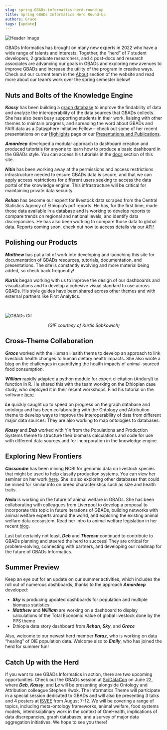 ```yaml
---
slug: spring-GBADs-informatics-herd-round-up
title: Spring GBADs Informatics Herd Round-Up
authors: Grace
tags: [update]
---
```

![Header Image](https://i.imgur.com/9KxX5Nm.png)

GBADs Informatics has brought on many new experts in 2022 who have a wide range of talents and interests. Together, the “herd” of 7 student developers, 2 graduate researchers, and 4 post-docs and research associates are advancing our goals in GBADs and exploring new avenues to improve GBADs and increase the utility of the program in creative ways. Check out our current team in the [About](http://gbadskedoc.org/about) section of the website and read more about our team’s work over the spring semester below!

<h2>Nuts and Bolts of the Knowledge Engine</h2>

***Kassy*** has been building a [graph database](http://gbadskedoc.org/docs/Data-Governance-Handbook-for-GBADs/metadataStorage) to improve the findability of data and analyze the interoperability of the data sources that GBADs collects. She has also been busy supporting students in their work, liaising with other themes to maintain progress, and spreading the word about GBADs and FAIR data as a Datasphere Initiative Fellow – check out some of her recent presentations on our [Highlights](http://gbadskedoc.org/highlights) page or our [Presentations and Publications](http://gbadskedoc.org/publications/Intro).

***Amardeep*** developed a modular approach to dashboard creation and produced tutorials for anyone to learn how to produce a basic dashboard in the GBADs style. You can access his tutorials in the [docs](http://gbadskedoc.org/docs/Welcome) section of this site.  

***Nitin*** has been working away at the permissions and access restrictions infrastructure needed to ensure GBADs data is secure, and that we can apply access restrictions for different users seeking to access the data portal of the knowledge engine. This infrastructure will be critical for maintaining private data security.

***Rehan*** has become our expert for livestock data scraped from the Central Statistics Agency of Ethiopia’s pdf reports. He has, for the first time, made those data available in a database and is working to develop reports to compare trends on regional and national levels, and identify data discrepancies. He has also been working to compare those data to global data. Reports coming soon, check out how to access details via our [API](http://gbadske.org:9000/dataportal/)!

<h2>Polishing our Products</h2>

***Matthew*** has put a lot of work into developing and launching this site for documentation of GBADs resources, tutorials, documentation, and presentations. The site is constantly evolving and more material being added, so check back frequently!

***Kurtis*** began working with us to improve the design of our dashboards and visualizations and to develop a cohesive visual standard to use across GBADs. His style guides have been shared across other themes and with external partners like First Analytics.

<br/> 

![GBADs Gif](https://i.imgur.com/x88bs1o.gif)
<p align="center"><i>(GIF courtesy of Kurtis Sobkowich)</i></p>

<h2>Cross-Theme Collaboration</h2>

***Grace*** worked with the Human Health theme to develop an approach to link livestock health changes to human dietary health impacts. She also wrote a [blog](http://gbadskedoc.org/blog/the-tricky-job-of-measuring-the-impact-of-animal-sourced-foods-on-health) on the challenges in quantifying the health impacts of animal-sourced food consumption.

***William*** rapidly adapted a python module for expert elicitation (Anduryl) to function in R. He shared this with the team working on the Ethiopian case study, who deployed it in their recent workshops. Find his tutorial on the software [here](http://gbadskedoc.org/docs/Working-with-Anduryl).

***Le*** quickly caught up to speed on progress on the graph database and ontology and has been collaborating with the Ontology and Attribution theme to develop ways to improve the interoperability of data from different major data sources. They are also working to map ontologies to databases.

***Kassy*** and ***Deb*** worked with Yin from the Populations and Production Systems theme to structure their biomass calculations and code for use with different data sources and for incorporation in the knowledge engine.

<h2>Exploring New Frontiers</h2>

***Cassandre*** has been mining NCBI for genomic data on livestock species that might be used to help classify production systems. You can view her seminar on her work [here](https://www.youtube.com/watch?v=5mwC4ngvxmc). She is also exploring other databases that could be mined for similar info on breed characteristics such as size and health traits.

***Neila*** is working on the future of animal welfare in GBADs. She has been collaborating with colleagues from Liverpool to develop a proposal to incorporate this topic in future iterations of GBADs, building networks with animal welfare experts around the world, and exploring the existing animal welfare data ecosystem. Read her intro to animal welfare legislation in her recent [blog](http://gbadskedoc.org/blog/farm-animal-production).

Last but certainly not least, ***Deb*** and ***Theresa*** continued to contribute to GBADs planning and steered the herd to success! They are critical for problem-solving, connecting with partners, and developing our roadmap for the future of GBADs Informatics.

<h2>Summer Preview</h2>

Keep an eye out for an update on our summer activities, which includes the roll out of numerous dashboards, thanks to the approach ***Amardeep*** developed:

- ***Sky*** is producing updated dashboards for population and multiple biomass statistics
- ***Matthew*** and ***William*** are working on a dashboard to display calculations of the Total Economic Value of global livestock done by the PPS theme
- Ethiopia data story dashboard from ***Rehan***, ***Sky***, and ***Grace***

Also, welcome to our newest herd member ***Faraz***, who is working on data “healing” of OIE population data. Welcome also to ***Emily***, who has joined the herd for summer fun!

<h2>Catch Up with the Herd</h2>

If you want to see GBADs Informatics in action, there are two upcoming opportunities. Check out the GBADs session at [SciDataCon](https://www.scidatacon.org/IDW-2022/sessions/456/) on June 22, where ***Deb***, ***Kassy***, and ***Le*** will be presenting alongside Ontology and Attribution colleague Stephen Kwok. The Informatics Theme will participate in a special session dedicated to GBADs and will also be presenting 3 talks and 4 posters at [ISVEE](https://venuewest.eventsair.com/isvee2022/symposium-program) from August 7-12. We will be covering a range of topics, including meta-ontology frameworks, animal welfare, food systems models, interdisciplinary work in the context of OneHealth, implications of data discrepancies, graph databases, and a survey of major data aggregation initiatives. We hope to see you there!
